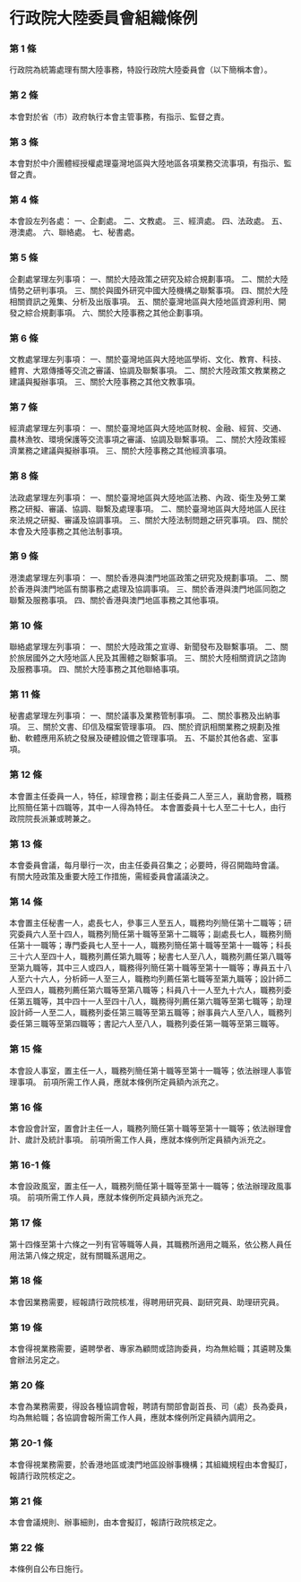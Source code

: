 # 行政院大陸委員會組織條例

### 第 1 條

行政院為統籌處理有關大陸事務，特設行政院大陸委員會（以下簡稱本會）。

### 第 2 條

本會對於省（市）政府執行本會主管事務，有指示、監督之責。

### 第 3 條

本會對於中介團體經授權處理臺灣地區與大陸地區各項業務交流事項，有指示、監督之責。

### 第 4 條

本會設左列各處：
一、企劃處。
二、文教處。
三、經濟處。
四、法政處。
五、港澳處。
六、聯絡處。
七、秘書處。

### 第 5 條

企劃處掌理左列事項：
一、關於大陸政策之研究及綜合規劃事項。
二、關於大陸情勢之研判事項。
三、關於與國外研究中國大陸機構之聯繫事項。
四、關於大陸相關資訊之蒐集、分析及出版事項。
五、關於臺灣地區與大陸地區資源利用、開發之綜合規劃事項。
六、關於大陸事務之其他企劃事項。

### 第 6 條

文教處掌理左列事項：
一、關於臺灣地區與大陸地區學術、文化、教育、科技、體育、大眾傳播等交流之審議、協調及聯繫事項。
二、關於大陸政策文教業務之建議與擬辦事項。
三、關於大陸事務之其他文教事項。

### 第 7 條

經濟處掌理左列事項：
一、關於臺灣地區與大陸地區財稅、金融、經貿、交通、農林漁牧、環境保護等交流事項之審議、協調及聯繫事項。
二、關於大陸政策經濟業務之建議與擬辦事項。
三、關於大陸事務之其他經濟事項。

### 第 8 條

法政處掌理左列事項：
一、關於臺灣地區與大陸地區法務、內政、衛生及勞工業務之研擬、審議、協調、聯繫及處理事項。
二、關於臺灣地區與大陸地區人民往來法規之研擬、審議及協調事項。
三、關於大陸法制問題之研究事項。
四、關於本會及大陸事務之其他法制事項。

### 第 9 條

港澳處掌理左列事項：
一、關於香港與澳門地區政策之研究及規劃事項。
二、關於香港與澳門地區有關事務之處理及協調事項。
三、關於香港與澳門地區同胞之聯繫及服務事項。
四、關於香港與澳門地區事務之其他事項。

### 第 10 條

聯絡處掌理左列事項：
一、關於大陸政策之宣導、新聞發布及聯繫事項。
二、關於旅居國外之大陸地區人民及其團體之聯繫事項。
三、關於大陸相關資訊之諮詢及服務事項。
四、關於大陸事務之其他聯絡事項。

### 第 11 條

秘書處掌理左列事項：
一、關於議事及業務管制事項。
二、關於事務及出納事項。
三、關於文書、印信及檔案管理事項。
四、關於資訊相關業務之規劃及推動、軟體應用系統之發展及硬體設備之管理事項。
五、不屬於其他各處、室事項。

### 第 12 條

本會置主任委員一人，特任，綜理會務；副主任委員二人至三人，襄助會務，職務比照簡任第十四職等，其中一人得為特任。
本會置委員十七人至二十七人，由行政院院長派兼或聘兼之。

### 第 13 條

本會委員會議，每月舉行一次，由主任委員召集之；必要時，得召開臨時會議。
有關大陸政策及重要大陸工作措施，需經委員會議議決之。

### 第 14 條

本會置主任秘書一人，處長七人，參事三人至五人，職務均列簡任第十二職等；研究委員六人至十四人，職務列簡任第十職等至第十二職等；副處長七人，職務列簡任第十一職等；專門委員七人至十一人，職務列簡任第十職等至第十一職等；科長三十六人至四十人，職務列薦任第九職等；秘書七人至八人，職務列薦任第八職等至第九職等，其中三人或四人，職務得列簡任第十職等至第十一職等；專員五十八人至六十六人，分析師一人至三人，職務均列薦任第七職等至第九職等；設計師二人至四人，職務列薦任第六職等至第八職等；科員八十一人至九十六人，職務列委任第五職等，其中四十一人至四十八人，職務得列薦任第六職等至第七職等；助理設計師一人至二人，職務列委任第三職等至第五職等；辦事員六人至八人，職務列委任第三職等至第四職等；書記六人至八人，職務列委任第一職等至第三職等。

### 第 15 條

本會設人事室，置主任一人，職務列簡任第十職等至第十一職等；依法辦理人事管理事項。
前項所需工作人員，應就本條例所定員額內派充之。

### 第 16 條

本會設會計室，置會計主任一人，職務列簡任第十職等至第十一職等；依法辦理會計、歲計及統計事項。
前項所需工作人員，應就本條例所定員額內派充之。

### 第 16-1 條

本會設政風室，置主任一人，職務列簡任第十職等至第十一職等；依法辦理政風事項。
前項所需工作人員，應就本條例所定員額內派充之。

### 第 17 條

第十四條至第十六條之一列有官等職等人員，其職務所適用之職系，依公務人員任用法第八條之規定，就有關職系選用之。

### 第 18 條

本會因業務需要，經報請行政院核准，得聘用研究員、副研究員、助理研究員。

### 第 19 條

本會得視業務需要，遴聘學者、專家為顧問或諮詢委員，均為無給職；其遴聘及集會辦法另定之。

### 第 20 條

本會為業務需要，得設各種協調會報，聘請有關部會副首長、司（處）長為委員，均為無給職；各協調會報所需工作人員，應就本條例所定員額內調用之。

### 第 20-1 條

本會得視業務需要，於香港地區或澳門地區設辦事機構；其組織規程由本會擬訂，報請行政院核定之。

### 第 21 條

本會會議規則、辦事細則，由本會擬訂，報請行政院核定之。

### 第 22 條

本條例自公布日施行。
